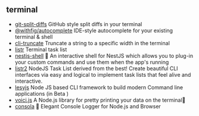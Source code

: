 ## terminal

- [git-split-diffs](https://github.com/banga/git-split-diffs) GitHub style split diffs in your terminal
- [@withfig/autocomplete](https://github.com/withfig/autocomplete) IDE-style autocomplete for your existing terminal & shell
- [cli-truncate](https://github.com/sindresorhus/cli-truncate) Truncate a string to a specific width in the terminal
- [listr](https://github.com/SamVerschueren/listr) Terminal task list
- [nestjs-shell](https://github.com/bmstefanski/nestjs-shell) 🐚 An interactive shell for NestJS which allows you to plug-in your custom commands and use them when the app's running
- [listr2](https://github.com/listr2/listr2) NodeJS Task List derived from the best! Create beautiful CLI interfaces via easy and logical to implement task lists that feel alive and interactive.
- [lesyjs](https://github.com/lokesh-coder/lesyjs) Node JS based CLI framework to build modern Command line applications (in Beta )
- [voici.js](https://github.com/larswaechter/voici.js) A Node.js library for pretty printing your data on the terminal🎨
- [consola](https://github.com/unjs/consola) 🐨 Elegant Console Logger for Node.js and Browser 